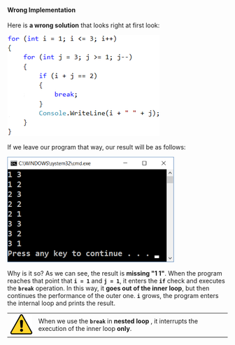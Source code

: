 #### Wrong Implementation

Here is **a wrong solution** that looks right at first look:

![](/assets/chapter-7-images/00.Nested-and-break-desired-result-02.png)

If we leave our program that way, our result will be as follows:

![](/assets/chapter-7-images/00.Nested-and-break-undesired-result-01.png)

Why is it so? As we can see, the result is **missing "1 1"**. When the program reaches that point that **`i = 1`** and **`j = 1`**, it enters the **`if`** check and executes the **`break`** operation. In this way, it **goes out of the inner loop**, but then continues the performance of the outer one. **`i`** grows, the program enters the internal loop and prints the result.

<table><tr><td><img src="/assets/alert-icon.png" style="max-width:50px" /></td>
<td>When we use the <b><code>break</code></b> in <b>nested loop</b> , it interrupts the execution of the inner loop <b>only</b>.</td>
</tr></table>
